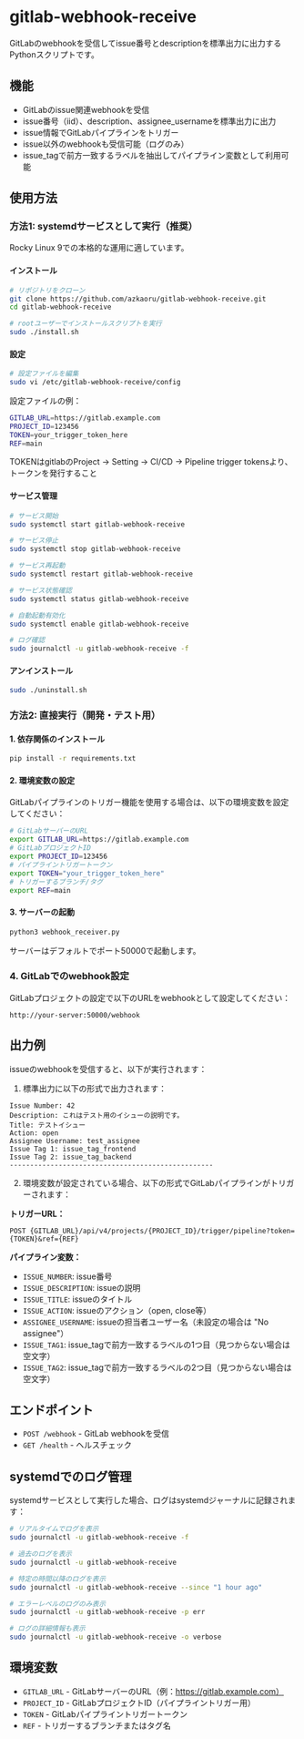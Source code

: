 # gitlab-webhook-receive

GitLabのwebhookを受信してissue番号とdescriptionを標準出力に出力するPythonスクリプトです。

## 機能

- GitLabのissue関連webhookを受信
- issue番号（iid）、description、assignee_usernameを標準出力に出力
- issue情報でGitLabパイプラインをトリガー
- issue以外のwebhookも受信可能（ログのみ）
- issue_tagで前方一致するラベルを抽出してパイプライン変数として利用可能

## 使用方法

### 方法1: systemdサービスとして実行（推奨）

Rocky Linux 9での本格的な運用に適しています。

#### インストール

```bash
# リポジトリをクローン
git clone https://github.com/azkaoru/gitlab-webhook-receive.git
cd gitlab-webhook-receive

# rootユーザーでインストールスクリプトを実行
sudo ./install.sh
```

#### 設定

```bash
# 設定ファイルを編集
sudo vi /etc/gitlab-webhook-receive/config
```

設定ファイルの例：
```bash
GITLAB_URL=https://gitlab.example.com
PROJECT_ID=123456
TOKEN=your_trigger_token_here
REF=main
```

TOKENはgitlabのProject -> Setting -> CI/CD -> Pipeline trigger tokensより、トークンを発行すること

#### サービス管理

```bash
# サービス開始
sudo systemctl start gitlab-webhook-receive

# サービス停止
sudo systemctl stop gitlab-webhook-receive

# サービス再起動
sudo systemctl restart gitlab-webhook-receive

# サービス状態確認
sudo systemctl status gitlab-webhook-receive

# 自動起動有効化
sudo systemctl enable gitlab-webhook-receive

# ログ確認
sudo journalctl -u gitlab-webhook-receive -f
```

#### アンインストール

```bash
sudo ./uninstall.sh
```

### 方法2: 直接実行（開発・テスト用）

#### 1. 依存関係のインストール

```bash
pip install -r requirements.txt
```

#### 2. 環境変数の設定

GitLabパイプラインのトリガー機能を使用する場合は、以下の環境変数を設定してください：

```bash
# GitLabサーバーのURL
export GITLAB_URL=https://gitlab.example.com
# GitLabプロジェクトID
export PROJECT_ID=123456
# パイプライントリガートークン
export TOKEN="your_trigger_token_here"
# トリガーするブランチ/タグ
export REF=main
```

#### 3. サーバーの起動

```bash
python3 webhook_receiver.py
```

サーバーはデフォルトでポート50000で起動します。

### 4. GitLabでのwebhook設定

GitLabプロジェクトの設定で以下のURLをwebhookとして設定してください：

```
http://your-server:50000/webhook
```

## 出力例

issueのwebhookを受信すると、以下が実行されます：

1. 標準出力に以下の形式で出力されます：

```
Issue Number: 42
Description: これはテスト用のイシューの説明です。
Title: テストイシュー
Action: open
Assignee Username: test_assignee
Issue Tag 1: issue_tag_frontend
Issue Tag 2: issue_tag_backend
--------------------------------------------------
```

2. 環境変数が設定されている場合、以下の形式でGitLabパイプラインがトリガーされます：

**トリガーURL：**
```
POST {GITLAB_URL}/api/v4/projects/{PROJECT_ID}/trigger/pipeline?token={TOKEN}&ref={REF}
```

**パイプライン変数：**
- `ISSUE_NUMBER`: issue番号
- `ISSUE_DESCRIPTION`: issueの説明
- `ISSUE_TITLE`: issueのタイトル  
- `ISSUE_ACTION`: issueのアクション（open, close等）
- `ASSIGNEE_USERNAME`: issueの担当者ユーザー名（未設定の場合は "No assignee"）
- `ISSUE_TAG1`: issue_tagで前方一致するラベルの1つ目（見つからない場合は空文字）
- `ISSUE_TAG2`: issue_tagで前方一致するラベルの2つ目（見つからない場合は空文字）

## エンドポイント

- `POST /webhook` - GitLab webhookを受信
- `GET /health` - ヘルスチェック

## systemdでのログ管理

systemdサービスとして実行した場合、ログはsystemdジャーナルに記録されます：

```bash
# リアルタイムでログを表示
sudo journalctl -u gitlab-webhook-receive -f

# 過去のログを表示
sudo journalctl -u gitlab-webhook-receive

# 特定の時間以降のログを表示
sudo journalctl -u gitlab-webhook-receive --since "1 hour ago"

# エラーレベルのログのみ表示
sudo journalctl -u gitlab-webhook-receive -p err

# ログの詳細情報も表示
sudo journalctl -u gitlab-webhook-receive -o verbose
```

## 環境変数

- `GITLAB_URL` - GitLabサーバーのURL（例：https://gitlab.example.com）
- `PROJECT_ID` - GitLabプロジェクトID（パイプライントリガー用）
- `TOKEN` - GitLabパイプライントリガートークン
- `REF` - トリガーするブランチまたはタグ名

